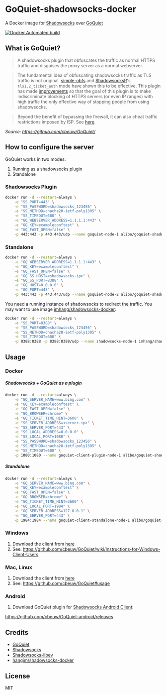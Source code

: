# GoQuiet-shadowsocks-docker
A Docker image for [Shadowsocks](https://github.com/shadowsocks) over [GoQuiet](https://github.com/cbeuw/GoQuiet/)


[![Docker Automated build](https://img.shields.io/docker/automated/alibo/goquiet-shadowsocks-docker.svg?style=flat-square)](https://hub.docker.com/r/alibo/goquiet-shadowsocks-docker/)


## What is GoQuiet?

>A shadowsocks plugin that obfuscates the traffic as normal HTTPS traffic and disguises the proxy server as a normal webserver.

>The fundamental idea of obfuscating shadowsocks traffic as TLS traffic is not original. [simple-obfs](https://github.com/shadowsocks/simple-obfs) and [ShadowsocksR](https://github.com/shadowsocksrr/shadowsocksr)'s `tls1.2_ticket_auth` mode have shown this to be effective. This plugin has made [improvements](https://github.com/cbeuw/GoQuiet/wiki/Advantages-over-similar-obfuscators) so that the goal of this plugin is to make indiscriminate blocking of HTTPS servers (or even IP ranges) with high traffic the only effective way of stopping people from using shadowsocks.

>Beyond the benefit of bypassing the firewall, it can also cheat traffic restrictions imposed by ISP. See [here](https://github.com/cbeuw/GoQuiet/wiki/A-potential-gateway-to-free-internet-after-Net-Neutrality-Repeal).

*Source: https://github.com/cbeuw/GoQuiet/*

## How to configure the server

GoQuiet works in two modes:

1. Running as a shadowsocks plugin
2. Standalone

### Shadowsocks Plugin

```bash
docker run -d --restart=always \
    -e "SS_PORT=443" \
    -e "SS_PASSWORD=shadowsocks_123456" \
    -e "SS_METHOD=chacha20-ietf-poly1305" \
    -e "SS_TIMEOUT=600" \
    -e "GQ_WEBSERVER_ADDRESS=1.1.1.1:443" \
    -e "GQ_KEY=exampleconftest" \
    -e "GQ_FAST_OPEN=false" \
    -p 443:443 -p 443:443/udp --name goquiet-node-1 alibo/goquiet-shadowsocks-docker:server
```


### Standalone

```bash
docker run -d --restart=always \
    -e "GQ_WEBSERVER_ADDRESS=1.1.1.1:443" \
    -e "GQ_KEY=exampleconftest" \
    -e "GQ_FAST_OPEN=false" \
    -e "GQ_SS_HOST=<shadowsocks-ip>" \
    -e "GQ_SS_PORT=8388" \
    -e "GQ_HOST=0.0.0.0" \
    -e "GQ_PORT=443" \
    -p 443:443 -p 443:443/udp --name goquiet-node-2 alibo/goquiet-shadowsocks-docker:server-standalone
```

You need a running instance of shadowsocks to redirect the traffic. You may want to use image [imhang/shadowsocks-docker](https://github.com/hangim/shadowsocks-docker):

```bash
docker run -d --restart=always \
    -e "SS_PORT=8388" \
    -e "SS_PASSWORD=shadowsocks_123456" \
    -e "SS_METHOD=chacha20-ietf-poly1305" \
    -e "SS_TIMEOUT=600" \
    -p 8388:8388 -p 8388:8388/udp --name shadowsocks-node-1 imhang/shadowsocks-docker
```

## Usage

### Docker

##### Shadowsocks + GoQuiet as a plugin

```bash
docker run -d --restart=always \
    -e "GQ_SERVER_NAME=www.bing.com" \
    -e "GQ_KEY=exampleconftest" \
    -e "GQ_FAST_OPEN=false" \
    -e "GQ_BROWSER=chrome" \
    -e "GQ_TICKET_TIME_HINT=3600" \
    -e "SS_SERVER_ADDRESS=<server-ip>" \
    -e "SS_SERVER_PORT=443" \
    -e "SS_LOCAL_ADDRESS=0.0.0.0" \
    -e "SS_LOCAL_PORT=1080" \
    -e "SS_PASSWORD=shadowsocks_123456" \
    -e "SS_METHOD=chacha20-ietf-poly1305" \
    -e "SS_TIMEOUT=600" \
    -p 1080:1080 --name goquiet-client-plugin-node-1 alibo/goquiet-shadowsocks-docker:client
```

##### Standalone

```bash
docker run -d --restart=always \
	-e "GQ_SERVER_NAME=www.bing.com" \
	-e "GQ_KEY=exampleconftest" \
	-e "GQ_FAST_OPEN=false" \
	-e "GQ_BROWSER=chrome" \
	-e "GQ_TICKET_TIME_HINT=3600" \
	-e "GQ_LOCAL_PORT=1984" \
	-e "GQ_SERVER_ADDRESS=127.0.0.1" \
	-e "GQ_SERVER_PORT=443" \
    -p 1984:1984 --name goquiet-client-standalone-node-1 alibo/goquiet-shadowsocks-docker:client-standalone
```

### Windows

1. Download the client from [here](https://github.com/cbeuw/GoQuiet/releases)
2. See: https://github.com/cbeuw/GoQuiet/wiki/Instructions-for-Windows-Client-Users


### Mac, Linux

1. Download the client from [here](https://github.com/cbeuw/GoQuiet/releases)
2. See: https://github.com/cbeuw/GoQuiet#usage


### Android

1. Download GoQuiet plugin for [Shadowsocks Android Client](https://play.google.com/store/apps/details?id=com.github.shadowsocks):

https://github.com/cbeuw/GoQuiet-android/releases


## Credits

- [GoQuiet](https://github.com/cbeuw/GoQuiet/)
- [Shadowsocks](https://github.com/shadowsocks)
- [Shadowsocks-libev](https://github.com/shadowsocks/shadowsocks-libev)
- [hangim/shadowsocks-docker](https://github.com/hangim/shadowsocks-docker)

## License

MIT
